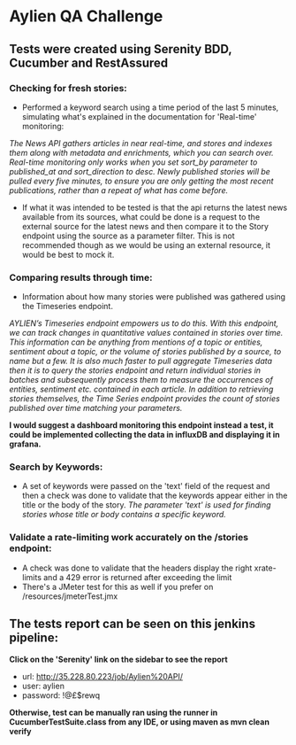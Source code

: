 # Aylien QA Challenge

## Tests were created using Serenity BDD, Cucumber and RestAssured

  ### Checking for fresh stories:
  - Performed a keyword search using a time period of the last 5 minutes, simulating what's explained in the documentation for 'Real-time' monitoring:
  
 *The News API gathers articles in near real-time, and stores and indexes them along with metadata and enrichments, which you can search over.
   Real-time monitoring only works when you set sort_by parameter to published_at and sort_direction to desc.
   Newly published stories will be pulled every five minutes, to ensure you are only getting the most recent publications, rather than a repeat of what has come before.*
   
  - If what it was intended to be tested is that the api returns the latest news available from its sources, what could be done is a request to the external source for the latest news and then compare it to the Story endpoint using the source as a parameter filter.
  This is not recommended though as we would be using an external resource, it would be best to mock it.
        
 ### Comparing results through time:
  - Information about how many stories were published was gathered using the Timeseries endpoint.
  
*AYLIEN’s Timeseries endpoint empowers us to do this. With this endpoint, we can track changes in quantitative values contained in stories over time. This information can be anything from mentions of a topic or entities, sentiment about a topic, or the volume of stories published by a source, to name but a few. 
It is also much faster to pull aggregate Timeseries data then it is to query the stories endpoint and return individual stories in batches and subsequently process them to measure the occurrences of entities, sentiment etc. contained in each article. 
In addition to retrieving stories themselves, the Time Series endpoint provides the count of stories published over time matching your parameters.*

**I would suggest a dashboard monitoring this endpoint instead a test, it could be implemented collecting the data in influxDB and displaying it in grafana.**
 ### Search by Keywords:
 - A set of keywords were passed on the 'text' field of the request and then a check was done to validate that the keywords appear either in the title or the body of the story.
 *The parameter 'text' is used for finding stories whose title or body contains a specific keyword.*
 
 ### Validate a rate-limiting work accurately on the /stories endpoint:
 - A check was done to validate that the headers display the right xrate-limits and a 429 error is returned after exceeding the limit
 - There's a JMeter test for this as well if you prefer on /resources/jmeterTest.jmx
 
 
 ## The tests report can be seen on this jenkins pipeline:
**Click on the 'Serenity' link on the sidebar to see the report**
 - url: http://35.228.80.223/job/Aylien%20API/ 
 - user: aylien
 - password: !@£$rewq
 
**Otherwise, test can be manually ran using the runner in CucumberTestSuite.class from any IDE, or using maven
 as mvn clean verify**
